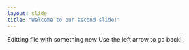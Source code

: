 ```yaml
---
layout: slide
title: "Welcome to our second slide!"
---
```

Editting file with something new
Use the left arrow to go back!
